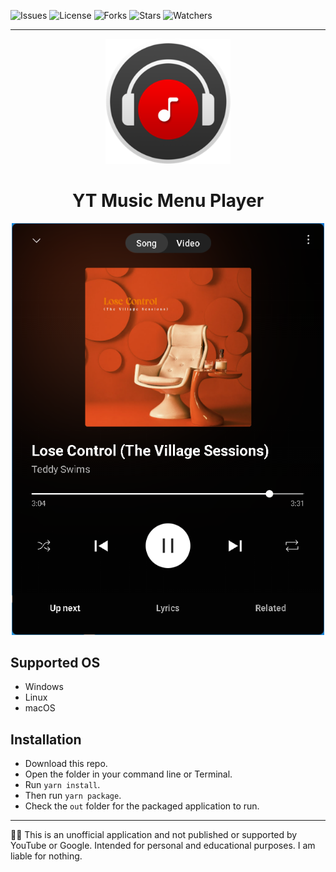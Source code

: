 ![Issues][ISSUES]
![License][LICENSE]
![Forks][FORKS]
![Stars][STARS]
![Watchers][WATCHERS]

---

<p align="center">
  <img width="200" height="200" src="/Icon.png" />
</p>

<h1 align="center">YT Music Menu Player</h1>

<p align="center">
<img width="500" alt="preview" src="/preview.png" />
</p>

## Supported OS
- Windows
- Linux
- macOS

## Installation

- Download this repo.
- Open the folder in your command line or Terminal.
- Run `yarn install`.
- Then run `yarn package`.
- Check the `out` folder for the packaged application to run.

---

🧑‍⚖️ This is an unofficial application and not published or supported by YouTube or Google. Intended for personal and educational purposes. I am liable for nothing.

[ISSUES]: https://img.shields.io/github/issues/The-Back-Room/YT-Music-Menu-Player
[LICENSE]: https://img.shields.io/github/license/The-Back-Room/YT-Music-Menu-Player
[STARS]: https://img.shields.io/github/stars/the-back-room/yt-music-menu-player
[FORKS]: https://img.shields.io/github/forks/the-back-room/YT-MUSIC-MENU-PLAYER
[WATCHERS]: https://img.shields.io/github/watchers/the-back-room/yt-music-menu-player


